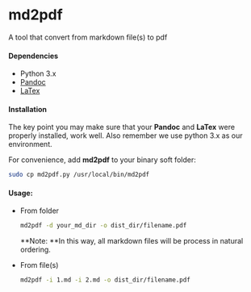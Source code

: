 # md2pdf
A tool that convert from markdown file(s) to pdf

#### Dependencies

* Python 3.x
* [Pandoc](https://github.com/jgm/pandoc)
* [LaTex](https://www.latex-project.org)

#### Installation

The key point you may make sure that your **Pandoc** and **LaTex** were properly installed, work well. Also remember we use python 3.x as our environment.

For convenience, add **md2pdf** to your binary soft folder:

```bash
sudo cp md2pdf.py /usr/local/bin/md2pdf
```

#### Usage:

* From folder

  ```bash
  md2pdf -d your_md_dir -o dist_dir/filename.pdf
  ```
  **Note: **In this way, all markdown files will be process in natural ordering.

* From file(s)

  ```bash
  md2pdf -i 1.md -i 2.md -o dist_dir/filename.pdf
  ```

  


